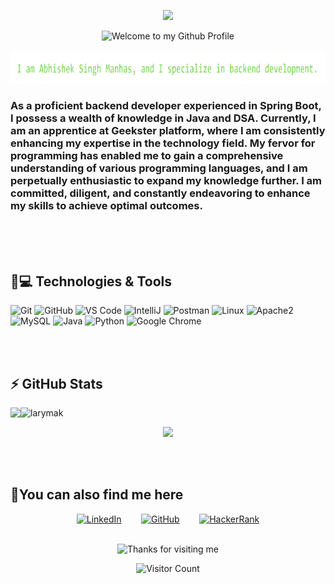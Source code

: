 <div align="center">

![][logo-url]
</div>

[logo-url]: https://i.giphy.com/media/KzJkzjggfGN5Py6nkT/200.webp


<div align="center">
  <img src="https://github.com/BrunnerLivio/brunnerlivio/blob/master/images/welcome.png?raw=true" style="max-width: 100%;" alt="Welcome to my Github Profile" />
  <br />
  <br />
  <img height="50" alt="I am Abhishek Singh Manhas, and I specialize in backend development." src="images/personalInfo.png" />

</div>

 ### As a proficient backend developer experienced in Spring Boot, I possess a wealth of knowledge in Java and DSA. Currently, I am an apprentice at Geekster platform, where I am consistently enhancing my expertise in the technology field. My fervor for programming has enabled me to gain a comprehensive understanding of various programming languages, and I am perpetually enthusiastic to expand my knowledge further. I am committed, diligent, and constantly endeavoring to enhance my skills to achieve optimal outcomes.


<br>
<br>
<br>

## 🚀💻 Technologies & Tools

  ![Git](https://img.shields.io/badge/-Git-black?style=flat-square&logo=git)
  ![GitHub](https://img.shields.io/badge/-GitHub-181717?style=flat-square&logo=github)
  ![VS Code](https://img.shields.io/badge/-VS%20Code-007ACC?style=flat-square&logo=visual-studio-code)
  ![IntelliJ](https://img.shields.io/badge/-IntelliJ%20IDEA-black?style=flat-square&logo=jetbrains)
  ![Postman](https://img.shields.io/badge/Postman-black?style=flat-square&logo=postman) 
  ![Linux](https://img.shields.io/badge/Linux-black?style=flat-square&logo=linux)
  ![Apache2](https://img.shields.io/badge/Apache2-black?style=flat-square&logo=apache)
  ![MySQL](https://img.shields.io/badge/-MySQL-black?style=flat-square&logo=mysql)
  ![Java](https://img.shields.io/badge/Java-orange?style=flat-square&logo=java)
  ![Python](https://img.shields.io/badge/-Python-black?style=flat-square&logo=Python)
  ![Google Chrome](https://img.shields.io/badge/Chrome-black?style=flat-square&logo=google-chrome)
  
<br>
<br>

## ⚡ GitHub Stats
<p align="center">

<img align="left" src="https://github-readme-stats.vercel.app/api?username=abhishek-singh-manhas&show_icons=true&count_private=true&theme=gruvbox"/><img width="48%" 
src="https://github-readme-streak-stats.herokuapp.com/?user=abhishek-singh-manhas&theme=gruvbox" alt="larymak" />
<div align="center"><img src="https://github-readme-stats.vercel.app/api/top-langs/?username=abhishek-singh-manhas&layout=compact&count_private=true&theme=gruvbox" />
</div></p>

<br>
<br>
</p>

## 🚀You can also find me here

<p align="center">
   <a href="https://www.linkedin.com/in/abhishek-singh-manhas"><img alt="LinkedIn" title="LinkedIn" height="48" width="48" src="https://github.com/peterthehan/peterthehan/blob/d79cc23b62615a0d38ab46bfa3896a4d4bb30c85/assets/linkedin.svg"></a>
  &nbsp;&nbsp;&nbsp;&nbsp;&nbsp;&nbsp;
  <a href="https://github.com/abhishek-singh-manhas"><img alt="GitHub" title="GitHub" height="48" width="48" src="https://github.com/peterthehan/peterthehan/blob/d79cc23b62615a0d38ab46bfa3896a4d4bb30c85/assets/github.svg"></a>
  &nbsp;&nbsp;&nbsp;&nbsp;&nbsp;&nbsp;
   <a href="https://www.hackerrank.com/abhisheksmanhas?hr_r=1"><img alt="HackerRank" title="HackerRank" height="48" width="48" 
src="https://upload.wikimedia.org/wikipedia/commons/4/40/HackerRank_Icon-1000px.png"></a>
</p>

<br>


<div align="center">

<img height="120" alt="Thanks for visiting me" width="100%" src="https://raw.githubusercontent.com/BrunnerLivio/brunnerlivio/master/images/marquee.svg" />
<br />

![Visitor Count](https://profile-counter.glitch.me/abhishek-singh-manhas/count.svg)
